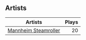 ## Artists
Artists | Plays 
----- | -----: 
[Mannheim Steamroller](/artists/mannheim-steamroller-39605) | 20

